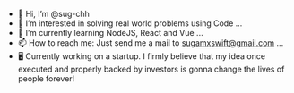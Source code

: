 - 👋 Hi, I’m @sug-chh
- 👀 I’m interested in solving real world problems using Code ...
- 🌱 I’m currently learning NodeJS, React and Vue ...
- 📫 How to reach me: Just send me a mail to sugamxswift@gmail.com ...
- 🖥 Currently working on a startup. I firmly believe that my idea once executed and properly backed by investors is gonna change the lives of people forever!

<!---
sug-chh/sug-chh is a ✨ special ✨ repository because its `README.md` (this file) appears on your GitHub profile.
You can click the Preview link to take a look at your changes.
--->
